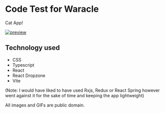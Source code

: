 # Code Test for Waracle

Cat App!

<a href="https://ibb.co/1n4wWQt"><img src="https://i.ibb.co/vBMKnq6/preview.png" alt="preview" border="0"></a>

## Technology used
- CSS
- Typescript
- React
- React Dropzone
- Vite

(Note: I would have liked to have used Rxjs, Redux or React Spring however went against it for the sake of time and keeping the app lightweight) 


All images and GIFs are public domain.